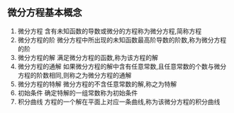 ## 微分方程基本概念

1. 微分方程
含有未知函数的导数或微分的方程称为微分方程,简称方程
2. 微分方程的阶
微分方程中所出现的未知函数最高阶导数的阶数,称为微分方程的阶
3. 微分方程的解
满足微分方程的函数,称为该方程的解
4. 微分方程的通解
如果微分方程的解中含有任意常数,且任意常数的个数与微分方程的阶数相同,则称之为微分方程的通解
5. 微分方程的特解
微分方程的不含任意常数的解,称之为特解
6. 初始条件
确定特解的一组常数称为初始条件
7. 积分曲线
方程的一个解在平面上对应一条曲线,称为该微分方程的积分曲线
